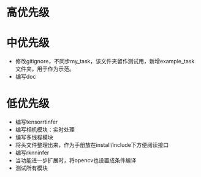 # 高优先级

  
# 中优先级
* 修改gitignore，不同步my_task，该文件夹留作测试用，新增example_task文件夹，用于作为示范。
* 编写doc

# 低优先级
* 编写tensorrtinfer
* 编写相机模块：实时处理
* 编写多线程模块
* 将头文件整理出来，作为手册放在install/include下方便阅读接口
* 编写rknninfer
* 当功能进一步扩展时，将opencv也设置成条件编译
* 测试所有模块
